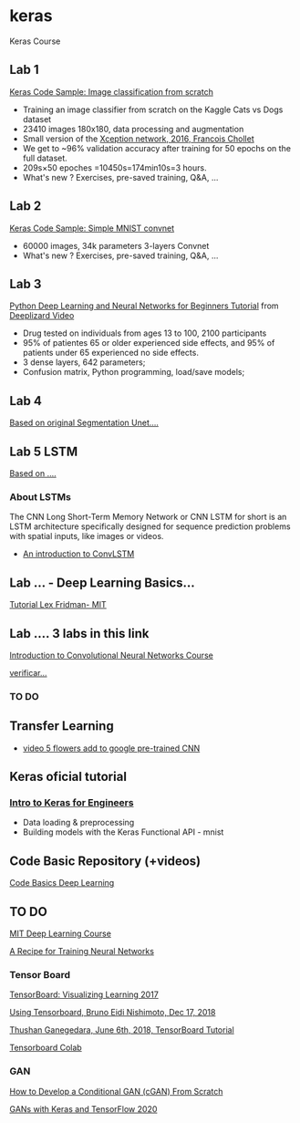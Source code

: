 # keras
Keras Course

## Lab 1 
[Keras Code Sample: Image classification from scratch](https://colab.research.google.com/drive/1MrVHG5B0xJB83G4hz8fSfgBCn7PwHAoh?usp=sharing)
* Training an image classifier from scratch on the Kaggle Cats vs Dogs dataset
* 23410 images 180x180, data processing and augmentation
* Small version of the [Xception network, 2016, Francois Chollet](https://arxiv.org/abs/1610.02357)
* We get to ~96% validation accuracy after training for 50 epochs on the full dataset.
* 209s×50 epoches =10450s=174min10s=3 hours.
* What's new ? Exercises, pre-saved training, Q&A, ...

## Lab 2
[Keras Code Sample: Simple MNIST convnet](https://colab.research.google.com/drive/1Fc346uyjXi0DBgFbSGeanE81htQ0QZ65?usp=sharing)
* 60000 images, 34k parameters 3-layers Convnet
* What's new ? Exercises, pre-saved training, Q&A, ...

## Lab 3
[Python Deep Learning and Neural Networks for Beginners Tutorial](https://colab.research.google.com/drive/1OdD34nvfzGAUjWvIpUh3XPULJ2eeyQSS?usp=sharing) from [Deeplizard Video](https://www.youtube.com/watch?v=qFJeN9V1ZsI&t=1393s)

 * Drug tested on individuals from ages 13 to 100, 2100 participants
 * 95% of patientes 65 or older experienced side effects, and 95% of patients under 65 experienced no side effects.
 * 3 dense layers, 642 parameters;
 * Confusion matrix, Python programming, load/save models;

## Lab 4
[Based on original Segmentation Unet....](https://colab.research.google.com/drive/1a58_AAts5GetXDl6ojXYXTe6usIbTMUf?usp=sharing)


## Lab 5 LSTM
[Based on ....](https://colab.research.google.com/drive/1jUKFWiUJ4T9e-2MOk9WfCvAvKlVjrVje?usp=sharing)

### About LSTMs
The CNN Long Short-Term Memory Network or CNN LSTM for short is an LSTM architecture specifically designed for sequence prediction problems with spatial inputs, like images or videos.
* [An introduction to ConvLSTM](https://medium.com/neuronio/an-introduction-to-convlstm-55c9025563a7)


## Lab ... - Deep Learning Basics...

[Tutorial Lex Fridman- MIT](https://colab.research.google.com/github/lexfridman/mit-deep-learning/blob/master/tutorial_deep_learning_basics/deep_learning_basics.ipynb)

## Lab .... 3 labs in this link
[Introduction to Convolutional Neural Networks Course](http://www.thoughtsymmetry.com/CNN-course-code/)

[verificar...](https://thedatafrog.com/en/articles/deep-learning-keras/)

### TO DO

## Transfer Learning

* [video 5 flowers add to google pre-trained CNN](https://www.youtube.com/watch?v=LsdxvjLWkIY)

## Keras oficial tutorial 

### [Intro to Keras for Engineers](https://colab.research.google.com/drive/1lWUGZarlbORaHYUZlF9muCgpPl8pEvve#scrollTo=zKWZuVtoZRKZ)
 * Data loading & preprocessing
 * Building models with the Keras Functional API - mnist
 

## Code Basic Repository (+videos)

[Code Basics Deep Learning](https://github.com/codebasics/py/tree/master/DeepLearningML)




## TO DO

[MIT Deep Learning Course](http://introtodeeplearning.com/)


[A Recipe for Training Neural Networks](http://karpathy.github.io/2019/04/25/recipe/)

### Tensor Board

[TensorBoard: Visualizing Learning 2017](https://towardsdatascience.com/tensorboard-visualizing-learning-ad1b6667585)

[Using Tensorboard, Bruno Eidi Nishimoto, Dec 17, 2018](https://medium.com/neuronio/using-tensorboard-e3906a5798e6)

[Thushan Ganegedara, June 6th, 2018, TensorBoard Tutorial](https://www.datacamp.com/community/tutorials/tensorboard-tutorial)

[Tensorboard Colab](https://colab.research.google.com/github/tensorflow/tensorboard/blob/master/docs/tensorboard_in_notebooks.ipynb#scrollTo=hzm9DNVILxJe)


### GAN
[How to Develop a Conditional GAN (cGAN) From Scratch](https://machinelearningmastery.com/how-to-develop-a-conditional-generative-adversarial-network-from-scratch/)

[GANs with Keras and TensorFlow 2020](https://www.pyimagesearch.com/2020/11/16/gans-with-keras-and-tensorflow/)

###

